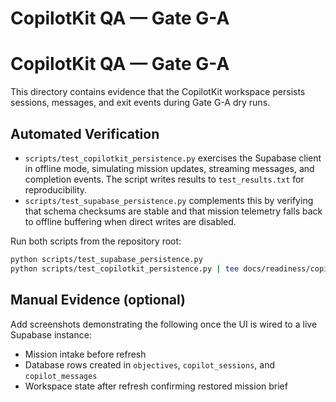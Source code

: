 # CopilotKit QA — Gate G-A

# CopilotKit QA — Gate G-A

This directory contains evidence that the CopilotKit workspace persists
sessions, messages, and exit events during Gate G-A dry runs.

## Automated Verification

- `scripts/test_copilotkit_persistence.py` exercises the Supabase client in
  offline mode, simulating mission updates, streaming messages, and
  completion events. The script writes results to
  `test_results.txt` for reproducibility.
- `scripts/test_supabase_persistence.py` complements this by verifying that
  schema checksums are stable and that mission telemetry falls back to
  offline buffering when direct writes are disabled.

Run both scripts from the repository root:

```bash
python scripts/test_supabase_persistence.py
python scripts/test_copilotkit_persistence.py | tee docs/readiness/copilotkit_qa_G-A/test_results.txt
```

## Manual Evidence (optional)

Add screenshots demonstrating the following once the UI is wired to a live
Supabase instance:

- Mission intake before refresh
- Database rows created in `objectives`, `copilot_sessions`, and
  `copilot_messages`
- Workspace state after refresh confirming restored mission brief
